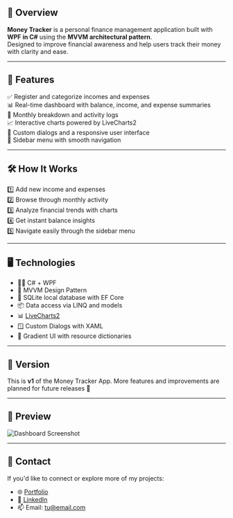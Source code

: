 ## 🧾 Overview

**Money Tracker** is a personal finance management application built with **WPF in C#** using the **MVVM architectural pattern**.  
Designed to improve financial awareness and help users track their money with clarity and ease.

---

## 🌟 Features

✅ Register and categorize incomes and expenses  
📊 Real-time dashboard with balance, income, and expense summaries  
📅 Monthly breakdown and activity logs  
📈 Interactive charts powered by LiveCharts2  
💬 Custom dialogs and a responsive user interface  
🧭 Sidebar menu with smooth navigation  

---

## 🛠 How It Works

1️⃣ Add new income and expenses  
2️⃣ Browse through monthly activity  
3️⃣ Analyze financial trends with charts  
4️⃣ Get instant balance insights  
5️⃣ Navigate easily through the sidebar menu

---

## 🖥️ Technologies

- 👨‍💻 C# + WPF  
- 📐 MVVM Design Pattern
- 🧩 SQLite local database with EF Core
- 📦 Data access via LINQ and models
- 📊 [LiveCharts2](https://lvcharts.net/)  
- 🪟 Custom Dialogs with XAML  
- 🌈 Gradient UI with resource dictionaries

---

## 📂 Version

This is **v1** of the Money Tracker App. More features and improvements are planned for future releases 🚀

---

## 📸 Preview

![Dashboard Screenshot](https://tuimagen.com/moneytracker-dashboard-preview.png)

---

## 📩 Contact

If you'd like to connect or explore more of my projects:

- 🌐 [Portfolio](https://tuportafolio.com/)
- 💼 [LinkedIn](https://linkedin.com/in/tuusuario/)
- 📫 Email: tu@email.com
